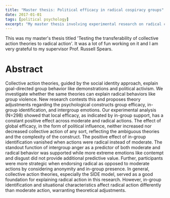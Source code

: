 ```yaml
---
title: "Master thesis: Political efficacy in radical cospiracy groups"
date: 2017-01-01
tags: [political psychology]
excerpt: "My master thesis involving experimental research on radical collective behavior of political groups"
---
```


This was my master's thesis titled 'Testing the transferability of collective action theories to radical action'. 
It was a lot of fun working on it and I am very grateful to my supervisor Prof. Russell Spears.

# Abstract
Collective action theories, guided by the social identity approach, explain goal-directed group behavior like demonstrations and political activism. We investigate whether the same theories can explain radical behaviors like group violence. New research contests this and proposes theory adjustments regarding the psychological constructs group efficacy, in-group identification, and intergroup emotions. Our experimental analysis (N=298) showed that local efficacy, as indicated by in-group support, has a constant positive effect across moderate and radical actions. The effect of global efficacy, in the form of political influence, neither increased nor decreased collective action of any sort, reflecting the ambiguous theories and the complexity of the construct. The positive effect of in-group identification vanished when actions were radical instead of moderate. The standout function of intergroup anger as a predictor of both moderate and radical behavior was supported while more extreme emotions like contempt and disgust did not provide additional predictive value. Further, participants were more strategic when endorsing radical as opposed to moderate actions by considering anonymity and in-group presence. In general, collective action theories, especially the SIDE model, served as a good foundation for explaining radical action in this research. However, in-group identification and situational characteristics affect radical action differently than moderate action, warranting theoretical adjustments.

